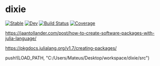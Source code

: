 # dixie

[![Stable](https://img.shields.io/badge/docs-stable-blue.svg)](https://canelhasmateus.github.io/dixie.jl/stable)
[![Dev](https://img.shields.io/badge/docs-dev-blue.svg)](https://canelhasmateus.github.io/dixie.jl/dev)
[![Build Status](https://travis-ci.com/canelhasmateus/dixie.jl.svg?branch=master)](https://travis-ci.com/canelhasmateus/dixie.jl)
[![Coverage](https://coveralls.io/repos/github/canelhasmateus/dixie.jl/badge.svg?branch=master)](https://coveralls.io/github/canelhasmateus/dixie.jl?branch=master)


https://jaantollander.com/post/how-to-create-software-packages-with-julia-language/


https://pkgdocs.julialang.org/v1.7/creating-packages/


push!(LOAD_PATH, "C:/Users/Mateus/Desktop/workspace/dixie/src")
